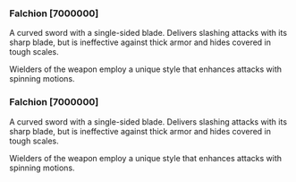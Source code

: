 ### Falchion [7000000]

A curved sword with a single-sided blade. Delivers slashing attacks with its sharp blade, but is ineffective against thick armor and hides covered in tough scales.

Wielders of the weapon employ a unique style that enhances attacks with spinning motions.### Falchion [7000000]

A curved sword with a single-sided blade. Delivers slashing attacks with its sharp blade, but is ineffective against thick armor and hides covered in tough scales.

Wielders of the weapon employ a unique style that enhances attacks with spinning motions.